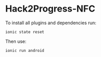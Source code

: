 # Hack2Progress-NFC

To install all plugins and dependencies run:

```ionic state reset```

Then use:

```ionic run android```
